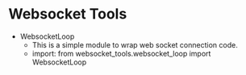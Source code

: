 # Websocket Tools
- WebsocketLoop
    - This is a simple module to wrap web socket connection code. 
    - import: from websocket_tools.websocket_loop import WebsocketLoop